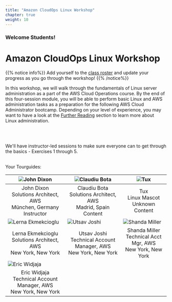 ```yaml
---
title: "Amazon CloudOps Linux Workshop"
chapter: true
weight: 10
---
```


### Welcome Students!

# Amazon CloudOps Linux Workshop

{{% notice info%}}
Add yourself to the [class roster](https://docs.google.com/spreadsheets/d/1xxHMJ_m2R-VvTCkJWQvTv6I2geRETGq9m9ezoIEyBxw/edit?usp=sharing) and update your progress as you go through the workshop!
{{% /notice%}}

In this workshop, we will walk through the fundamentals of Linux server administration as a part of the AWS Cloud Operations course.
By the end of this four-session module, you will be able to perform basic Linux and AWS administration tasks as a preparation for the
following AWS Cloud Administrator bootcamp. Depending on your level of experience, you may want to have a look at the [Further Reading](/further_reading.html)
section to learn more about Linux administration.<p>&nbsp;<p>
<br>
We'll have instructor-led sessions to make sure everyone can to get through the basics - Exercises 1 through 5.

<br>
Your Tourguides:

| ![John Dixon](/images/dixonaws.png?height=250px&classes=shadow,border)                    | ![Claudiu Bota](/images/claubota.png?height=250px&classes=shadow,border)              | ![Tux](/images/TuxBadge.png?height=250px&classes=shadow,border) |
|-------------------------------------------------------------------------------------------|---------------------------------------------------------------------------------------|-----------------------------------------------------------------|
| <center>John Dixon<br>Solutions Architect, AWS<br>München, Germany<br>Instructor</center> | <center>Claudiu Bota<br>Solutions Architect, AWS<br>Madrid, Spain<br>Content</center> | <center>Tux<br>Linux Mascot<br>Unknown<br>Content</center>      |
| ![Lerna Ekmekcioglu](/images/elerna.png?height=250px&classes=shadow,border)                      | ![Utsav Joshi](/images/ujoshi.png?height=250px&classes=shadow,border)                 | ![Shanda Miller](/images/shandami.png?height=250px&classes=shadow,border) | &nbsp;                                                          |
| <center>Lerna Ekmekcioglu<br>Solutions Architect, AWS<br>New York, New York</center>      | <center>Utsav Joshi<br>Technical Account Manager, AWS<br>New York, New York</center>  | <center>Shanda Miller<br>Technical Acct Mgr, AWS<br>New York, New York</center> | &nbsp;                                                          |
| ![Eric Widjaja](/images/ewidjaja.png?height=250px&classes=shadow,border)                      | | | &nbsp;       |
| <center>Eric Widjaja<br>Technical Account Manager, AWS<br>New York, New York</center>      |  |  | &nbsp;       |
